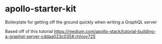 
# apollo-starter-kit
Boilerplate for getting off the ground quickly when writing a GraphQL server

Based off of this tutorial https://medium.com/apollo-stack/tutorial-building-a-graphql-server-cddaa023c035#.rhhioy725
